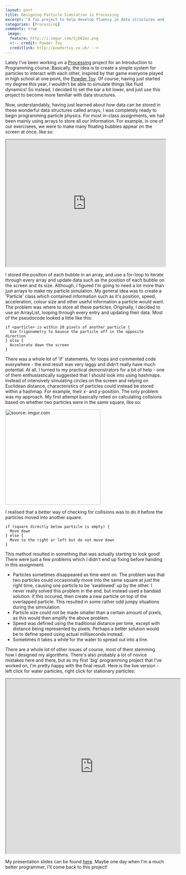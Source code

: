 ```yaml
---
layout: post
title: Designing Particle Simulation in Processing
excerpt: "A fun project to help develop fluency in data structures and algorithms"
categories: [Processing]
comments: true
 image:
  feature: http://i.imgur.com/Sjb82wv.png
  <!-- credit: Powder Toy
  creditlink: http://powdertoy.co.uk/ -->
---
```

 
Lately I've been working on a [Processing](https://processing.org/) project for an Introduction to Programming course. Basically, the idea is to create a simple system for particles to interact with each other, inspired by that game everyone played in high school at one point, the [Powder Toy](powdertoy.co.uk). Of course, having just started my degree this year, I wouldn't be able to simulate things like fluid dynamics! So instead, I decided to set the bar a bit lower, and just use this project to become more familiar with data structures. 

Now, understandably, having just learned about how data can be stored in these wonderful data structures called arrays, I was completely ready to begin programming particle physics. For most in-class assignments, we had been mainly using arrays to store all our information. For example, in one of our exercisees, we were to make many floating bubbles appear on the screen at once, like so:

<iframe src="https://www.openprocessing.org/sketch/426978/embed/" width="100%" height="400"></iframe>

I stored the position of each bubble in an array, and use a for-loop to iterate through every array and update data such as the position of each bubble on the screen and its size. Although, I figured I'm going to need a lot more than just arrays to make my particle simulation. My general idea was to create a 'Particle' class which contained information such as it's position, speed, acceleration, colour size and other useful information a particle would want. The problem was where to store all these particles. Originally, I decided to use an ArrayList, looping through every entry and updating their data. Most of the pseudocode looked a little like this:

    if <particle> is within 20 pixels of another particle {
      Use trigonometry to bounce the particle off in the opposite direction
    } else {
      Accelerate down the screen
    }
    
There was a whole lot of 'if' statements, for loops and commented code everywhere - the end result was very laggy and didn't really have much potential. At all. I turned to my practical demonstrators for a bit of help - one of them enthusiastically suggested that I should look into using hashmaps. Instead of intensively simulating circles on the screen and relying on Euclidean distance, characteristics of particles could instead be stored within a hashmap. For example, their x- and y-position. The only problem was my approach. My first attempt basically relied on calculating collisions based on whether two particles were in the same square, like so:

<a href="http://imgur.com/emx6jXe"><img src="http://i.imgur.com/emx6jXe.png" title="source: imgur.com" width="300px"/></a>

I realised that a better way of checking for collisions was to do it before the particles moved into another square:

    if (square directly below particle is empty) {
      Move down
    } else {
      Move to the right or left but do not move down
    }

This method resulted in something that was actually starting to look good! There were just a few problems which I didn't end up fixing before handing in this assignment:

* Particles sometimes disappeared as time went on. The problem was that two particles could occasionally move into the same square at *just* the right time, causing one particle to be 'swallowed' up by the other. I never really solved this problem in the end, but instead used a bandaid solution: if this occured, then create a new particle on top of the overlapped particle. This resulted in some rather odd jumpy situations during the simnulation. 
* Particle size could not be made smaller than a certain amount of pixels, as this would then amplify the above problem.
* Speed was defined using the traditional distance per time, except with distance being represented by pixels. Perhaps a better solution would be to define speed using actual milliseconds instead. 
* Sometimes it takes a while for the water to spread out into a line.

There are a whole lot of other issues of course, most of them stemming how I designed my algorithms. There's also probably a lot of novice mistakes here and there, but as my first 'big' programming project that I've worked on, I'm pretty happy with the final result. Here is the live version - left click for water particles, right click for stationary particles:

<iframe src="https://www.openprocessing.org/sketch/432537/embed/" width="550" height="550"></iframe>

My presentation slides can be found [here](bit.ly/particlepres). Maybe one day when I'm a much better programmer, I'll come back to this project!

